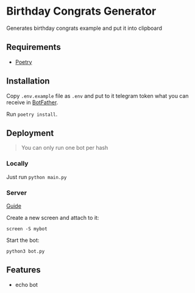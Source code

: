 # Birthday Congrats Generator

Generates birthday congrats example and put it into clipboard

## Requirements

- [Poetry](https://python-poetry.org/)

## Installation

Copy `.env.example` file as `.env` and put to it telegram token what you can receive
in [BotFather](https://telegram.me/BotFather).

Run `poetry install`.

## Deployment
> You can only run one bot per hash

### Locally

Just run `python main.py`

### Server
[Guide](https://github.com/python-telegram-bot/v13.x-wiki/wiki/Hosting-your-bot)

Create a new screen and attach to it:

```shell
screen -S mybot
```

Start the bot:

```shell
python3 bot.py
```

## Features
- echo bot